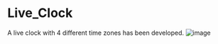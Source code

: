 # Live_Clock
A live clock with 4 different time zones has been developed. 
![image](https://github.com/Rhythm269/Live_Clock/assets/92662885/94c9055b-9bcd-427b-bdca-46486491026a)
